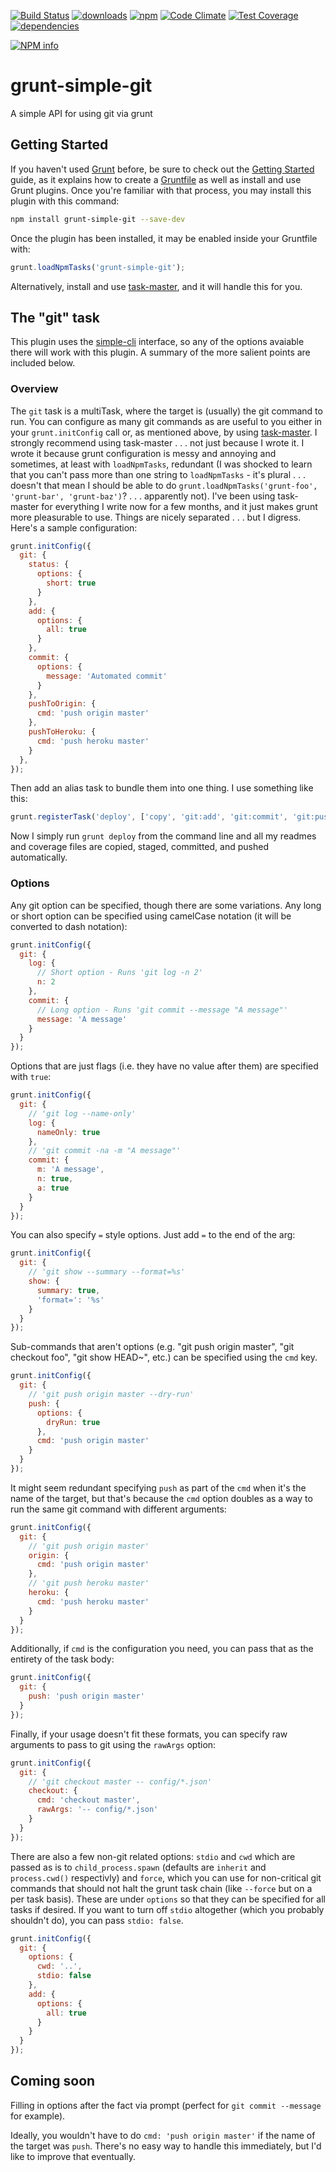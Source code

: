 [![Build Status](https://travis-ci.org/tandrewnichols/grunt-simple-git.png)](https://travis-ci.org/tandrewnichols/grunt-simple-git) [![downloads](http://img.shields.io/npm/dm/grunt-simple-git.svg)](https://npmjs.org/package/grunt-simple-git) [![npm](http://img.shields.io/npm/v/grunt-simple-git.svg)](https://npmjs.org/package/grunt-simple-git) [![Code Climate](https://codeclimate.com/github/tandrewnichols/grunt-simple-git/badges/gpa.svg)](https://codeclimate.com/github/tandrewnichols/grunt-simple-git) [![Test Coverage](https://codeclimate.com/github/tandrewnichols/grunt-simple-git/badges/coverage.svg)](https://codeclimate.com/github/tandrewnichols/grunt-simple-git) [![dependencies](https://david-dm.org/tandrewnichols/grunt-simple-git.png)](https://david-dm.org/tandrewnichols/grunt-simple-git)

[![NPM info](https://nodei.co/npm/grunt-simple-git.png?downloads=true)](https://nodei.co/npm/grunt-simple-git.png?downloads=true)

# grunt-simple-git

A simple API for using git via grunt

## Getting Started

If you haven't used [Grunt](http://gruntjs.com/) before, be sure to check out the [Getting Started](http://gruntjs.com/getting-started) guide, as it explains how to create a [Gruntfile](http://gruntjs.com/sample-gruntfile) as well as install and use Grunt plugins. Once you're familiar with that process, you may install this plugin with this command:

```bash
npm install grunt-simple-git --save-dev
```

Once the plugin has been installed, it may be enabled inside your Gruntfile with:

```javascript
grunt.loadNpmTasks('grunt-simple-git');
```

Alternatively, install and use [task-master](https://github.com/tandrewnichols/task-master), and it will handle this for you.

## The "git" task

This plugin uses the [simple-cli](https://github.com/tandrewnichols/simple-cli) interface, so any of the options avaiable there will work with this plugin. A summary of the more salient points are included below.

### Overview

The `git` task is a multiTask, where the target is (usually) the git command to run. You can configure as many git commands as are useful to you either in your `grunt.initConfig` call or, as mentioned above, by using [task-master](https://github.com/tandrewnichols/task-master). I strongly recommend using task-master . . . not just because I wrote it. I wrote it because grunt configuration is messy and annoying and sometimes, at least with `loadNpmTasks`, redundant (I was shocked to learn that you can't pass more than one string to `loadNpmTasks` - it's plural . . . doesn't that mean I should be able to do `grunt.loadNpmTasks('grunt-foo', 'grunt-bar', 'grunt-baz')`? . . . apparently not). I've been using task-master for everything I write now for a few months, and it just makes grunt more pleasurable to use. Things are nicely separated . . . but I digress. Here's a sample configuration:

```javascript
grunt.initConfig({
  git: {
    status: {
      options: {
        short: true
      }
    },
    add: {
      options: {
        all: true
      }
    },
    commit: {
      options: {
        message: 'Automated commit'
      }
    },
    pushToOrigin: {
      cmd: 'push origin master'
    },
    pushToHeroku: {
      cmd: 'push heroku master'
    }
  },
});
```

Then add an alias task to bundle them into one thing. I use something like this:

```javascript
grunt.registerTask('deploy', ['copy', 'git:add', 'git:commit', 'git:pushToOrigin', 'git:pushToHeroku']);
```

Now I simply run `grunt deploy` from the command line and all my readmes and coverage files are copied, staged, committed, and pushed automatically.

### Options

Any git option can be specified, though there are some variations. Any long or short option can be specified using camelCase notation (it will be converted to dash notation):

```javascript
grunt.initConfig({
  git: {
    log: {
      // Short option - Runs 'git log -n 2'
      n: 2
    },
    commit: {
      // Long option - Runs 'git commit --message "A message"'
      message: 'A message'
    }
  }
});
```

Options that are just flags (i.e. they have no value after them) are specified with `true`:

```javascript
grunt.initConfig({
  git: {
    // 'git log --name-only'
    log: {
      nameOnly: true
    },
    // 'git commit -na -m "A message"'
    commit: {
      m: 'A message',
      n: true,
      a: true
    }
  }
});
```

You can also specify `=` style options. Just add `=` to the end of the arg:

```javascript
grunt.initConfig({
  git: {
    // 'git show --summary --format=%s'
    show: {
      summary: true,
      'format=': '%s'
    }
  }
});
```

Sub-commands that aren't options (e.g. "git push origin master", "git checkout foo", "git show HEAD~", etc.) can be specified using the `cmd` key.

```javascript
grunt.initConfig({
  git: {
    // 'git push origin master --dry-run'
    push: {
      options: {
        dryRun: true
      },
      cmd: 'push origin master'
    }
  }
});
```

It might seem redundant specifying `push` as part of the `cmd` when it's the name of the target, but that's because the `cmd` option doubles as a way to run the same git command with different arguments:

```javascript
grunt.initConfig({
  git: {
    // 'git push origin master'
    origin: {
      cmd: 'push origin master'
    },
    // 'git push heroku master'
    heroku: {
      cmd: 'push heroku master'
    }
  }
});
```

Additionally, if `cmd` is the configuration you need, you can pass that as the entirety of the task body:

```javascript
grunt.initConfig({
  git: {
    push: 'push origin master'
  }
});
```

Finally, if your usage doesn't fit these formats, you can specify raw arguments to pass to git using the `rawArgs` option:

```javascript
grunt.initConfig({
  git: {
    // 'git checkout master -- config/*.json'
    checkout: {
      cmd: 'checkout master',
      rawArgs: '-- config/*.json'
    }
  }
});
```

There are also a few non-git related options: `stdio` and `cwd` which are passed as is to `child_process.spawn` (defaults are `inherit` and `process.cwd()` respectivly) and `force`, which you can use for non-critical git commands that should not halt the grunt task chain (like `--force` but on a per task basis). These are under `options` so that they can be specified for all tasks if desired. If you want to turn off `stdio` altogether (which you probably shouldn't do), you can pass `stdio: false`.

```javascript
grunt.initConfig({
  git: {
    options: {
      cwd: '..',
      stdio: false
    },
    add: {
      options: {
        all: true
      }
    }
  }
});
```

## Coming soon

Filling in options after the fact via prompt (perfect for `git commit --message` for example).

Ideally, you wouldn't have to do `cmd: 'push origin master'` if the name of the target was `push`. There's no easy way to handle this immediately, but I'd like to improve that eventually.
